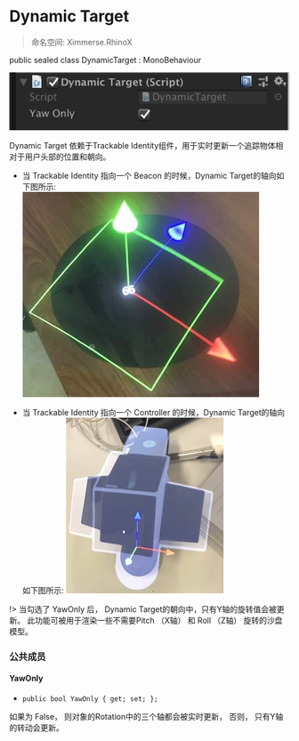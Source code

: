 # Dynamic Target

> 命名空间: Ximmerse.RhinoX

public sealed class DynamicTarget : MonoBehaviour

![Logo](https://raw.githubusercontent.com/yinyuanqings/AIOSDK/gh-pages/img/Inspector/DynamicTarget.png ':size=350X300')

Dynamic Target 依赖于Trackable Identity组件，用于实时更新一个追踪物体相对于用户头部的位置和朝向。
- 当 Trackable Identity 指向一个 Beacon 的时候，Dynamic Target的轴向如下图所示:
![Logo](https://raw.githubusercontent.com/yinyuanqings/AIOSDK/gh-pages/img/photo/Beacon-Axis.jpg ':size=400X350')

- 当 Trackable Identity 指向一个 Controller 的时候，Dynamic Target的轴向如下图所示:
![Logo](https://raw.githubusercontent.com/yinyuanqings/AIOSDK/gh-pages/img/photo/Controller-Axis.jpg ':size=400X350')

!> 当勾选了 YawOnly 后， Dynamic Target的朝向中，只有Y轴的旋转值会被更新。 此功能可被用于渲染一些不需要Pitch （X轴） 和 Roll （Z轴） 旋转的沙盘模型。

### 公共成员

#### YawOnly
- `public bool YawOnly { get; set; };`

如果为 False， 则对象的Rotation中的三个轴都会被实时更新， 否则， 只有Y轴的转动会更新。
